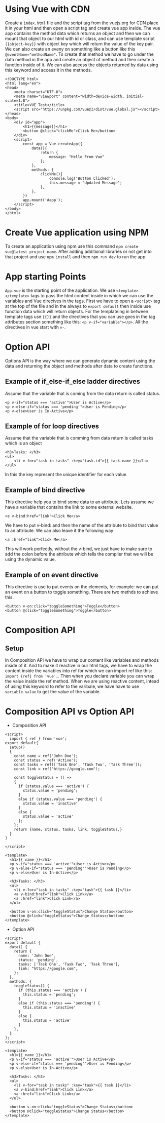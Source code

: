 # Using Vue with CDN
Create a `index.html` file and the script tag from the vuejs.org for CDN place it in your html and then open a script tag and create vue app inside. The vue app contains the method data which returns an object and then we can mount that object to our  html with id or class, and can use template script `{{object-key}}` with object key which will return the value of the key pair. We can also create an eveny on something like a button like this `@eventName="methodName"`. To create that method we have to go under the data method in the app and create an object of method and then create a function inside of it. We can also access the objects returned by data using this keyword and access it in the methods.
```
<!DOCTYPE html>
<html lang="en">
<head>
    <meta charset="UTF-8">
    <meta name="viewport" content="width=device-width, initial-scale=1.0">
    <title>VUE Test</title>
    <script src="https://unpkg.com/vue@3/dist/vue.global.js"></script>
</head>
<body>
    <div id="app">
        <h1>{{message}}</h1>
        <button @click="clickMe">Click Me</button>
    </div>
    <script>
        const app = Vue.createApp({
            data(){
                return {
                    message: "Hello From Vue"
                };
            },
            methods: {
                clickMe(){
                    console.log('Button Clicked');
                    this.message = "Updated Message";
                },
            },
        })
        app.mount('#app');
    </script>
</body>
</html>
```

# Create Vue application using NPM
To create an application using npm use this command `npm create vue@latest project-name`. After adding additional libraries or not get into that project and use `npm install` and then `npm run dev` to run the app.

# App starting Points
`App.vue` is the starting point of the application. We use `<template></template>` tags to pass the html content inside in which we can use the variables and Vue direcives in the tags. First we have to open a `<script>` tag at the top of the file and in the always to `export default` then inside use function data which will return objects. For the templateing in between template tags use `{{}}` and the directives that you can use goes in the tag attributes section something like this: `<p v-if="variable"></p>`. All the directives in vue start with `v-`.

# Option API
Options API is the way where we can generate dynamic content using the data and returning the object and methods after data to create functions.

## Example of if_else-if_else ladder directives
Assume that the variable that is coming from the data return is called status.
```
<p v-if="status === 'active'">User is Active</p>
<p v-else-if="status === 'pending'">User is Pending</p>
<p v-else>User is In-Active</p>

```

## Example of for loop directives
Assume that the variable that is comming from data return is called tasks which is an object
```
<h3>Tasks: </h3>
<ul>
    <li v-for="task in tasks" :key="task.id">{{ task.name }}</li>
</ul>
```
In this the key represent the unique identifier for each value.

## Example of bind directive
This directive help you to bind some data to an attribute. Lets assume we have a variable that contains the link to some external website.
```
<a v-bind:href="link">Click Me</a>
```
We have to put v-bind: and then the name of the attribute to bind that value to an attribute.
We can also leave it the following way
```
<a :href="link">Click Me</a>
```
This will work perfectly, without the v-bind, we just have to make sure to add the colon before the attribute which tells the complier that we will be using the dynamic value.

## Example of on event directive
This directive is use to put events on the elements, for example: we can put an event on a button to toggle something. There are two methds to achieve this.
```
<button v-on:click="toggleSomething">Toggle</button>
<button @click="toggleSomething">Toggle</button>
```

# Composition API
## Setup
In Composition API we have to wrap our content like variables and methods inside of it. And to make it reactive in our html tags, we have to wrap the content inside the variables into ref for which we can import ref like this: `import {ref} from 'vue';`. Then when you declare variable you can wrap the value inside the ref method. When we are using reactive content, intead of using this keyword to refer to the varibale, we have have to use `variable.value` to get the value of the variable.

# Composition API vs Option API
- Composition API
```
<script>
  import { ref } from 'vue';
export default{
  setup()
  {
    const name = ref('John Doe');
    const status = ref('Active');
    const tasks = ref(['Task One', 'Task Two', 'Task Three']);
    const link = ref("https://google.com");

    const toggleStatus = () => 
    {
      if (status.value === 'active') {
        status.value = 'pending';
      }
      else if (status.value === 'pending') {
        status.value = 'inactive'
      }
      else {
        status.value = 'active'
      };
    };
    return {name, status, tasks, link, toggleStatus,}
  }
}
  
</script>

<template>
  <h1>{{ name }}</h1>
  <p v-if="status === 'active'">User is Active</p>
  <p v-else-if="status === 'pending'">User is Pending</p>
  <p v-else>User is In-Active</p>

  <h3>Tasks: </h3>
  <ul>
    <li v-for="task in tasks" :key="task">{{ task }}</li>
    <a v-bind:href="link">Click Link</a>
    <a :href="link">Click Link</a>
  </ul>

  <button v-on:click="toggleStatus">Change Status</button>
  <button @click="toggleStatus">Change Status</button>
</template>
```
- Option API
```
<script>
export default {
  data() {
    return {
      name: 'John Doe',
      status: 'pending',
      tasks: ['Task One', 'Task Two', 'Task Three'],
      link: "https://google.com",
    };
  },
  methods: {
    toggleStatus() {
      if (this.status === 'active') {
        this.status = 'pending';
      }
      else if (this.status === 'pending') {
        this.status = 'inactive'
      }
      else {
        this.status = 'active'
      }
    },
  }
};
</script>

<template>
  <h1>{{ name }}</h1>
  <p v-if="status === 'active'">User is Active</p>
  <p v-else-if="status === 'pending'">User is Pending</p>
  <p v-else>User is In-Active</p>

  <h3>Tasks: </h3>
  <ul>
    <li v-for="task in tasks" :key="task">{{ task }}</li>
    <a v-bind:href="link">Click Link</a>
    <a :href="link">Click Link</a>
  </ul>

  <button v-on:click="toggleStatus">Change Status</button>
  <button @click="toggleStatus">Change Status</button>
</template>
```